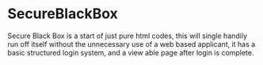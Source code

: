 # SecureBlackBox
Secure Black Box is a start of just pure html codes, this will single handily run off itself without the unnecessary use of a web based applicant, it has a basic structured login system, and a view able page after login is complete. 
